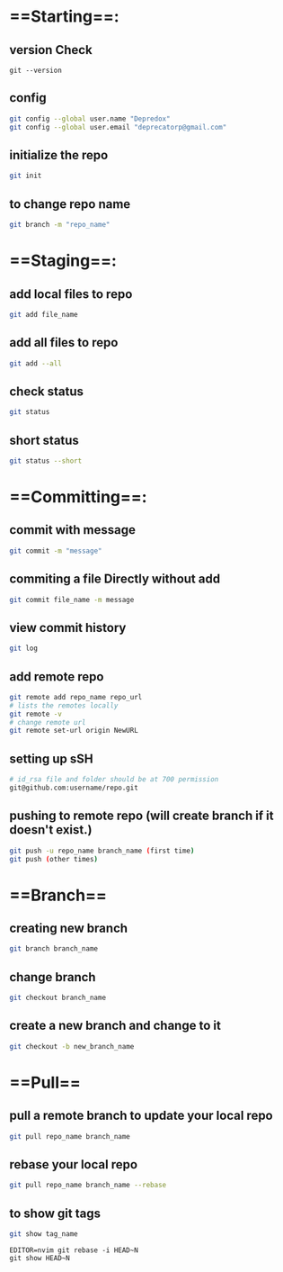 # ==Starting==:
## version Check
```shell
git --version
```
## config
```sh
git config --global user.name "Depredox"
git config --global user.email "deprecatorp@gmail.com"
```
## initialize the repo
```sh
git init 
```
## to change repo name
```sh
git branch -m "repo_name"
```

# ==Staging==:
## add local files to repo
```sh
git add file_name
```
## add all files to repo
```sh
git add --all
```
## check status
```sh
git status
```
## short status
```sh
git status --short
```

# ==Committing==:
## commit with message
```sh
git commit -m "message"
```
## commiting a file Directly without add
```sh
git commit file_name -m message
```
## view commit history
```sh
git log
```
## add remote repo
```sh
git remote add repo_name repo_url
# lists the remotes locally
git remote -v
# change remote url
git remote set-url origin NewURL
```
## setting up sSH
```sh
# id_rsa file and folder should be at 700 permission
git@github.com:username/repo.git
```
## pushing to remote repo (will create branch if it doesn't exist.)
```sh
git push -u repo_name branch_name (first time)
git push (other times)
```
# ==Branch==
##  creating new branch
```sh
git branch branch_name
```
## change branch 
```sh
git checkout branch_name
```
## create a new branch and change to it
```sh
git checkout -b new_branch_name
```
# ==Pull==
## pull a remote branch to update your local repo
```sh
git pull repo_name branch_name
```
## rebase your local repo
```sh
git pull repo_name branch_name --rebase
```
## to show git tags
```sh
git show tag_name
```

```shell
EDITOR=nvim git rebase -i HEAD~N
git show HEAD~N
```